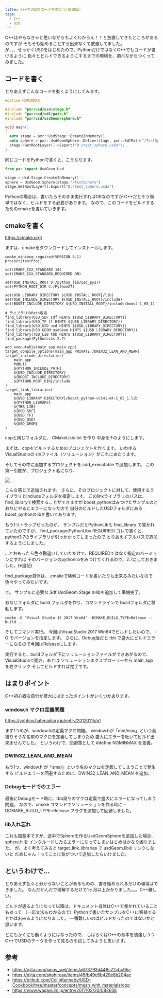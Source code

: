 ```yaml
---
title: C++でUSDのコードを書こう(準備編)
tags:
  - C++
  - USD
---
```


C++はやらなきゃと思いながらもよくわからん！！と放置してきたところがあるのですが
そもそも始めることすら出来なくて放置してました。  
が、、、せっかくUSDをはじめたので、PythonだけではなくC++でもコードが書けるように
色々とビルドできるようにするまでの環境を、調べながらつくってみました。

## コードを書く

とりあえずこんなコードを動くようにしてみます。

```cpp
#define NOMINMAX

#include "pxr/usd/usd/stage.h"
#include "pxr/usd/sdf/path.h"
#include "pxr/usd/usdGeom/sphere.h"

void main()
{
  auto stage = pxr::UsdStage::CreateInMemory();
  auto sphere = pxr::UsdGeomSphere::Define(stage, pxr::SdfPath("/TestSphere"));
  stage->GetRootLayer()->Export("D:/test_sphere.usda");
}
```

同じコードをPythonで書くと、こうなります。

```python
from pxr import UsdGeom,Usd

stage = Usd.Stage.CreateInMemory()
sphere = UsdGeom.Sphere(stage,"/TestSphere")
stage.GetRootLayer().Export("D:/test_sphere.usda")
```

Pythonの場合は、書いたらそのまま実行すればOKなのですが
C++だとそう簡単ではなく、ビルドをする必要があります。
なので、このコードをビルドするためのcmakeを書いていきます。

## cmakeを書く

https://cmake.org/

まずは、cmakeをダウンロードしてインストールします。

```
cmake_minimum_required(VERSION 3.1)
project(testProj)

set(CMAKE_CXX_STANDARD 14)
set(CMAKE_CXX_STANDARD_REQUIRED ON)

set(USD_INSTALL_ROOT D:/python_lib/usd_py27)
set(PYTHON_ROOT_DIR C:/Python27)

set(USD_LIBRARY_DIRECTORY ${USD_INSTALL_ROOT}/lib)
set(USD_INCLUDE_DIRECTORY ${USD_INSTALL_ROOT}/include)
set(BOOST_INCLUDE_DIRECTORY ${USD_INSTALL_ROOT}/include/boost-1_65_1)

# ライブラリのPath取得
find_library(USD_SDF sdf HINTS ${USD_LIBRARY_DIRECTORY})
find_library(USD_TF tf HINTS ${USD_LIBRARY_DIRECTORY})
find_library(USD_USD usd HINTS ${USD_LIBRARY_DIRECTORY})
find_library(USD_GEOM usdGeom HINTS ${USD_LIBRARY_DIRECTORY})
find_library(TBB_LIB tbb HINTS ${USD_LIBRARY_DIRECTORY})
find_package(PythonLibs 2.7)

add_executable(main_app main.cpp)
target_compile_options(main_app PRIVATE /DWIN32_LEAN_AND_MEAN)
target_include_directories(
    main_app
    PUBLIC
    ${PYTHON_INCLUDE_PATH}
    ${USD_INCLUDE_DIRECTORY}
    ${BOOST_INCLUDE_DIRECTORY}
    ${PYTHON_ROOT_DIR}/include
)
target_link_libraries(
    main_app
    ${USD_LIBRARY_DIRECTORY}/boost_python-vc141-mt-1_65_1.lib
    ${PYTHON_LIBRARY}
    ${TBB_LIB}
    ${USD_SDF}
    ${USD_TF}
    ${USD_USD}
    ${USD_GEOM}
)
```
cppと同じフォルダに、 CMakeLists.txt を作り
中身を↑のようにします。

まずは、cppをビルドするためのプロジェクトを作ります。
いわゆるVisualStudioの slnファイル（ソリューション）がこれにあたります。

そしてその中に追加するプロジェクトを add_executable で追加します。
この第一引数が、プロジェクト名になり、

![](https://gyazo.com/56ebe3e8aa739a3943df57699105cc5b.png)

こんな感じで追加されます。
さらに、そのプロジェクトに対して、使用するライブラリとIncludeフォルダを指定します。
このlinkライブラリのパスは、find_libraryで検索することができますが
boost_pythonはみつけたサンプルのとおりにやるとエラーになったので
自分のビルドしたUSDフォルダにあるboost_pythonのlibを書いてあります。

もう1つトラップだったのが、
サンプルだとPythonLibも find_library で書かれていたのですが、
find_package(PythonLibs REQUIRED)
コレで書くと、python3.7のライブラリが引っかかってしまったので
とりあえずフルパスで追加するようにしました。

...とおもったら色々勘違いしていただけで、REQUIREDではなく指定のバージョンにすれば
そのバージョンのpythonlibをみつけてくれるので、2.7にしておきました。(※追記)

find_package自体は、.cmakeで検索コードを書いたりも出来るみたいなので
色々やってみたいです。

で。
サンプルに必要な Sdf UsdGeom Stage のlibを追加して準備完了。

おなじフォルダに build フォルダを作り、コマンドラインで buildフォルダに移動します。

```
cmake -G "Visual Studio 15 2017 Win64" -DCMAKE_BUILD_TYPE=Release --build ..
```
そしてコマンド実行。
今回はVisualStudio 2017 Win64でビルドしたいので、 -G でバージョンを指定します。
さらに、Debug版だと tbb で盛大にビルドエラーになるので今回はReleaseにします。

実行すると、buildフォルダ下にソリューションファイルができあがるので、
VisualStudioで開き、あとは ソリューションエクスプローラーから main_app を右クリック
そしてビルドすれば完了です。

## はまりポイント

C++初心者な自分が盛大にはまったポイントがいくつかあります。

### window.h マクロ定義問題

https://yohhoy.hatenadiary.jp/entry/20120115/p1

まず1つめが、window.hの定義マクロ問題。
window.hが「min/max」という超被りそうな名前のマクロを定義してしまうため
盛大にエラーを吐いてビルド出来ませんでした。
というわけで、回避策として #define NOMINMAX を定義。

### DWIN32_LEAN_AND_MEAN

もう1つ、window.h が「small」という名のマクロを定義してしまうことで発生する
ビルドエラーを回避するために、DWIN32_LEAN_AND_MEAN を追加。

### Debugモードでのエラー

最後にDebugモード時に、tbb周りのマクロ定義で盛大にエラーになってしまう問題。
なので、cmake コマンドでソリューションを作る時に -DCMAKE_BUILD_TYPE=Release
フラグを追加して回避しました。

### lib入れ忘れ

これも超基本ですが、途中でSphereを作るUsdGeomSphereを追加した場合、 sphere.h を
インクルードしたらエラーになってしまいはじめはかなり困りました。
が、よく考えてみると target_link_libraries で usdGeom.libをリンクしないと
だめじゃん！ってことに気がついて追加したらいけました。

## というわけで...

とりあえず色々と分からないことがあるものの、書き始められるだけの環境はできました。
なんだかんだで理解するだけで1ヶ月以上かかりました。。。C++難しい。

ビルドが通るようになって以降は、ドキュメント自体はC++で書かれていることもあって
（一応文法もわかるので）Pythonで書いたサンプルをC++に移植するとかは出来るようになりました。
一番難しいのはビルドだったのではないかと思います。

とにもかくにも動くようにはなったので、
しばらくはC++の基本を勉強しつつC++でUSDのデータを作って見るのを試してみようと思います。

## 参考
* https://qiita.com/janus_wel/items/a673793d448c72cbc95e
* https://qiita.com/shohirose/items/45fb49c6b429e8b204ac
* https://github.com/ColinKennedy/USD-Cookbook/tree/master/concepts/mesh_with_materials/cpp
* https://www.wagavulin.jp/entry/2017/02/20/082608